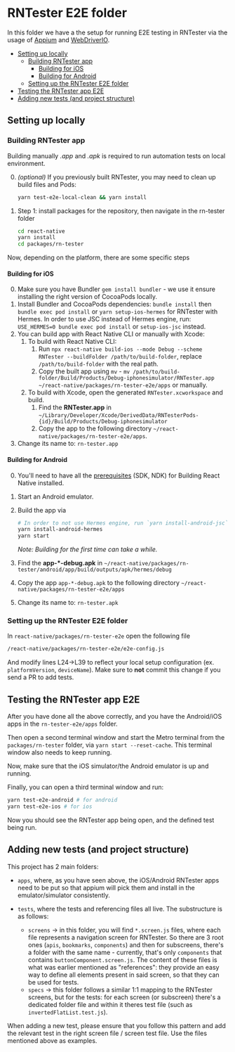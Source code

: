 # RNTester E2E folder

In this folder we have a the setup for running E2E testing in RNTester via the usage of [Appium](https://appium.io/) and [WebDriverIO](https://webdriver.io/).

- [Setting up locally](#setting-up-locally)
  - [Building RNTester app](#building-rntester-app)
    - [Building for iOS](#building-for-ios)
    - [Building for Android](#building-for-android)
  - [Setting up the RNTester E2E folder](#setting-up-the-rntester-e2e-folder)
- [Testing the RNTester app E2E](#testing-the-rntester-app-e2e)
- [Adding new tests (and project structure)](#adding-new-tests-and-project-structure)

## Setting up locally


### Building RNTester app

Building manually *.app* and *.apk* is required to run automation tests on local environment.

0. *(optional)* If you previously built RNTester, you may need to clean up build files and Pods:

    ```bash
    yarn test-e2e-local-clean && yarn install
    ```

1. Step 1: install packages for the repository, then navigate in the rn-tester folder

    ```bash
    cd react-native
    yarn install
    cd packages/rn-tester
    ```

Now, depending on the platform, there are some specific steps

#### Building for iOS

0. Make sure you have Bundler `gem install bundler` - we use it ensure installing the right version of CocoaPods locally.
1. Install Bundler and CocoaPods dependencies: `bundle install` then `bundle exec pod install` or `yarn setup-ios-hermes` for RNTester with Hermes. In order to use JSC instead of Hermes engine, run: `USE_HERMES=0 bundle exec pod install` or `setup-ios-jsc` instead.
2. You can build app with React Native CLI or manually with Xcode:
   1. To build with React Native CLI:
      1. Run `npx react-native build-ios --mode Debug --scheme RNTester --buildFolder /path/to/build-folder`, replace `/path/to/build-folder` with the real path.
      2. Copy the built app using `mv` - `mv /path/to/build-folder/Build/Products/Debug-iphonesimulator/RNTester.app ~/react-native/packages/rn-tester-e2e/apps` or manually.
   2. To build with Xcode, open the generated `RNTester.xcworkspace` and build.
      1. Find the **RNTester.app** in `~/Library/Developer/Xcode/DerivedData/RNTesterPods-{id}/Build/Products/Debug-iphonesimulator`
      2. Copy the app to the following directory `~/react-native/packages/rn-tester-e2e/apps`.
3. Change its name to: `rn-tester.app`

#### Building for Android

0. You'll need to have all the [prerequisites](https://reactnative.dev/contributing/how-to-build-from-source#prerequisites) (SDK, NDK) for Building React Native installed.
1. Start an Android emulator.
2. Build the app via

    ```bash
    # In order to not use Hermes engine, run `yarn install-android-jsc` instead.
    yarn install-android-hermes
    yarn start
    ```

    *Note: Building for the first time can take a while.*

3. Find the **app-*-debug.apk** in `~/react-native/packages/rn-tester/android/app/build/outputs/apk/hermes/debug`
4. Copy the app `app-*-debug.apk` to the following directory `~/react-native/packages/rn-tester-e2e/apps`
5. Change its name to: `rn-tester.apk`

### Setting up the RNTester E2E folder

In `react-native/packages/rn-tester-e2e` open the following file

```bash
/react-native/packages/rn-tester-e2e/e2e-config.js
```

And modify lines L24->L39 to reflect your local setup configuration (ex. `platformVersion`, `deviceName`). Make sure to **not** commit this change if you send a PR to add tests.

## Testing the RNTester app E2E

After you have done all the above correctly, and you have the Android/iOS apps in the `rn-tester-e2e/apps` folder.

Then open a second terminal window and start the Metro terminal from the `packages/rn-tester` folder, via `yarn start --reset-cache`. This terminal window also needs to keep running.

Now, make sure that the iOS simulator/the Android emulator is up and running.

Finally, you can open a third terminal window and run:

```bash
yarn test-e2e-android # for android
yarn test-e2e-ios # for ios
```

Now you should see the RNTester app being open, and the defined test being run.

## Adding new tests (and project structure)

This project has 2 main folders:

- `apps`, where, as you have seen above, the iOS/Android RNTester apps need to be put so that appium will pick them and install in the emulator/simulator consistently.

- `tests`, where the tests and referencing files all live. The substructure is as follows:
  - `screens` -> in this folder, you will find `*.screen.js` files, where each file represents a navigation screen for RNTester. So there are 3 root ones (`apis`, `bookmarks`, `components`) and then for subscreens, there's a folder with the same name - currently, that's only `components` that contains `buttonComponent.screen.js`. The content of these files is what was earlier mentioned as "references": they provide an easy way to define all elements present in said screen, so that they can be used for tests.
  - `specs` -> this folder follows a similar 1:1 mapping to the RNTester screens, but for the tests: for each screen (or subscreen) there's a dedicated folder file and within it theres test file (such as `invertedFlatList.test.js`).

When adding a new test, please ensure that you follow this pattern and add the relevant test in the right screen file / screen test file. Use the files mentioned above as examples.

